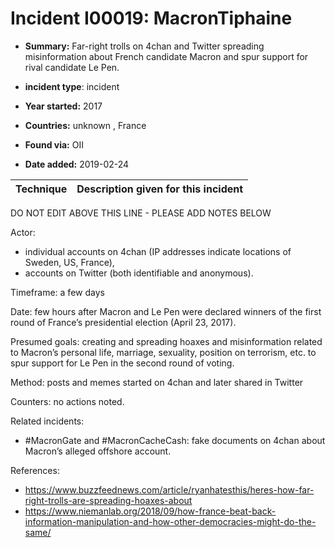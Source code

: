 # Incident I00019: MacronTiphaine

* **Summary:** Far-right trolls on 4chan and Twitter spreading misinformation about French candidate Macron and spur support for rival candidate Le Pen.

* **incident type**: incident

* **Year started:** 2017

* **Countries:** unknown , France

* **Found via:** OII

* **Date added:** 2019-02-24
 

| Technique | Description given for this incident |
| --------- | ------------------------- |


DO NOT EDIT ABOVE THIS LINE - PLEASE ADD NOTES BELOW

Actor: 

* individual accounts on 4chan (IP addresses indicate locations of Sweden, US, France), 
* accounts on Twitter (both identifiable and anonymous).

Timeframe: a few days

Date: few hours after Macron and Le Pen were declared winners of the first round of France’s presidential election (April 23, 2017).

Presumed goals: creating and spreading hoaxes and misinformation related to Macron’s personal life, marriage, sexuality, position on terrorism, etc. to spur support for Le Pen in the second round of voting.

Method: posts and memes started on 4chan and later shared in Twitter

Counters: no actions noted.

Related incidents:

* #MacronGate and #MacronCacheCash: fake documents on 4chan about Macron’s alleged offshore account.

References:
* https://www.buzzfeednews.com/article/ryanhatesthis/heres-how-far-right-trolls-are-spreading-hoaxes-about
* https://www.niemanlab.org/2018/09/how-france-beat-back-information-manipulation-and-how-other-democracies-might-do-the-same/
